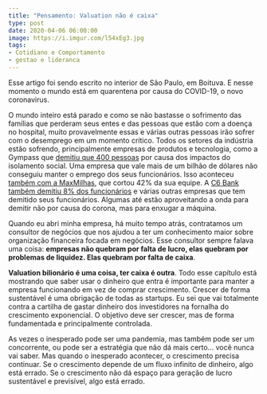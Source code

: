 ```yaml
---
title: "Pensamento: Valuation não é caixa"
type: post
date: 2020-04-06 06:00:00
image: https://i.imgur.com/l54xEg3.jpg
tags:
- Cotidiano e Comportamento
- gestao e lideranca
---
```


Esse artigo foi sendo escrito no interior de São Paulo, em Boituva. E nesse momento o mundo está em quarentena por causa do COVID-19, o novo coronavirus.

O mundo inteiro está parado e como se não bastasse o sofrimento das famílias que perderam seus entes e das pessoas que estão com a doença no hospital, muito provavelmente essas e várias outras pessoas irão sofrer com o desemprego em um momento crítico. Todos os setores da indústria estão sofrendo, principalmente empresas de produtos e tecnologia, como a Gympass que [demitiu que 400 pessoas](https://www.sunoresearch.com.br/noticias/gympass-demitiu-cerca-de-400-funcinarios-devido-a-crise-do-coronavirus/) por causa dos impactos do isolamento social. Uma empresa que vale mais de um bilhão de dólares não conseguiu manter o emprego dos seus funcionários. Isso aconteceu [também com a MaxMilhas](https://revistapegn.globo.com/Startups/noticia/2020/04/por-novo-coronavirus-startups-gympass-e-maxmilhas-cortam-equipes.html), que cortou 42% da sua equipe. A [C6 Bank também demitiu 8% dos funcionários](https://valorinveste.globo.com/objetivo/empreenda-se/noticia/2020/04/03/c6-bank-demite-cerca-de-60-funcionrios-em-meio-parada-da-economia.ghtml) e várias outras empresas que tem demitido seus funcionários. Algumas até estão aproveitando a onda para demitir não por causa do corona, mas para enxugar a máquina.

Quando eu abri minha empresa, há muito tempo atrás, contratamos um consultor de negócios que nos ajudou a ter um conhecimento maior sobre organização financeira focada em negócios. Esse consultor sempre falava uma coisa: **empresas não quebram por falta de lucro, elas quebram por problemas de liquidez. Elas quebram por falta de caixa**.

**Valuation bilionário é uma coisa, ter caixa é outra**. Todo esse capítulo está mostrando que saber usar o dinheiro que entra é importante para manter a empresa funcionando em vez de comprar crescimento. Crescer de forma sustentável é uma obrigação de todas as startups. Eu sei que vai totalmente contra a cartilha de gastar dinheiro dos investidores na fornalha do crescimento exponencial. O objetivo deve ser crescer, mas de forma fundamentada e principalmente controlada. 

As vezes o inesperado pode ser uma pandemia, mas também pode ser um concorrente, ou pode ser a estratégia que não dá mais certo… você nunca vai saber. Mas quando o inesperado acontecer, o crescimento precisa continuar. Se o crescimento depende de um fluxo infinito de dinheiro, algo está errado. Se o crescimento não dá espaço para geração de lucro sustentável e previsível, algo está errado.


